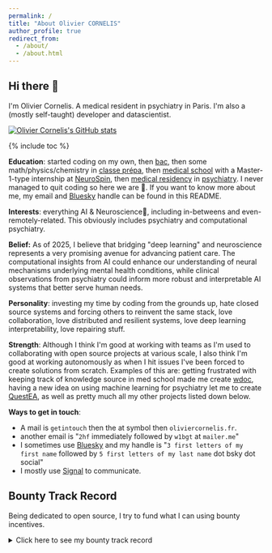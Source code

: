 ```yaml
---
permalink: /
title: "About Olivier CORNELIS"
author_profile: true
redirect_from:
  - /about/
  - /about.html
---
```



## Hi there 👋

I'm Olivier Cornelis. A medical resident in psychiatry in Paris. I'm also a (mostly self-taught) developer and datascientist.

[![Olivier Cornelis's GitHub stats](https://github-readme-stats.vercel.app/api?username=thiswillbeyourgithub&show_icons=true&theme=transparent)](https://github.com/thiswillbeyourgithub/github-readme-stats)


{% include toc %}

**Education**: started coding on my own, then [bac](https://en.wikipedia.org/wiki/Baccalaur%C3%A9at), then some math/physics/chemistry in [classe prépa](https://en.wikipedia.org/wiki/Classe_pr%C3%A9paratoire_aux_grandes_%C3%A9coles), then [medical school](https://en.wikipedia.org/wiki/Paris_Cit%C3%A9_University) with a Master-1-type internship at [NeuroSpin](https://fr.wikipedia.org/wiki/NeuroSpin), then [medical residency](https://en.wikipedia.org/wiki/Medical_education_in_France#Third_cycle_of_the_medical_studies) in [psychiatry](https://fr.wikipedia.org/wiki/Psychiatrie_en_France). I never managed to quit coding so here we are 🤷. If you want to know more about me, my email and [Bluesky](https://en.wikipedia.org/wiki/Bluesky) handle can be found in this README.

**Interests**: everything AI & Neuroscience🧠, including in-betweens and even-remotely-related. This obviously includes psychiatry and computational psychiatry.

**Belief:** As of 2025, I believe that bridging "deep learning" and neuroscience represents a very promising avenue for advancing patient care. The computational insights from AI could enhance our understanding of neural mechanisms underlying mental health conditions, while clinical observations from psychiatry could inform more robust and interpretable AI systems that better serve human needs.

**Personality**: investing my time by coding from the grounds up, hate closed source systems and forcing others to reinvent the same stack, love collaboration, love distributed and resilient systems, love deep learning interpretability, love repairing stuff.

**Strength**: Although I think I'm good at working with teams as I'm used to collaborating with open source projects at various scale, I also think I'm good at working autonomously as when I hit issues I've been forced to create solutions from scratch. Examples of this are: getting frustrated with keeping track of knowledge source in med school made me create [wdoc](https://github.com/thiswillbeyourgithub/wdoc/), having a new idea on using machine learning for psychiatry let me to create [QuestEA](https://github.com/thiswillbeyourgithub/QuestEA), as well as pretty much all my other projects listed down below.

**Ways to get in touch**:
- A mail is `getintouch` then the at symbol then `oliviercornelis.fr`.
- another email is "`2hf` immediately followed by `w1bgt` at `mailer.me`"
- I sometimes use [Bluesky](https://en.wikipedia.org/wiki/Bluesky) and my handle is "`3 first letters of my first name` followed by `5 first letters of my last name` dot bsky dot social"
- I mostly use [Signal](https://en.wikipedia.org/wiki/Signal_(software)) to communicate.


## Bounty Track Record

Being dedicated to open source, I try to fund what I can using bounty incentives.

<details>
<summary>Click here to see my bounty track record</summary>

1. [Porting my SleepTk app from a micropython-based OS to a C-based device](https://github.com/thiswillbeyourgithub/SleepTk_pinetime_sleep_tracker/issues/13)
2. [Adding highlights on the mobile webapp for Karakeep](https://github.com/karakeep-app/karakeep/issues/1220)

3. *The other bounties are currently in progress*

</details>
